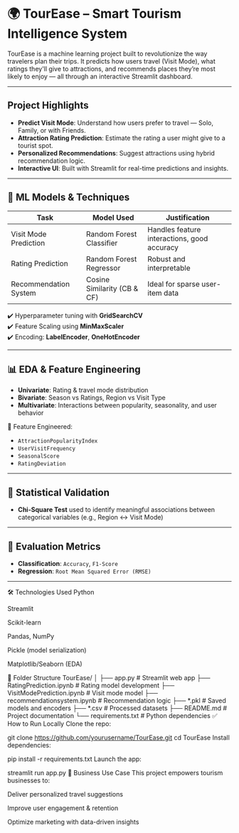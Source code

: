 # 🌍 TourEase – Smart Tourism Intelligence System

TourEase is a  machine learning project built to revolutionize the way travelers plan their trips. It predicts how users travel (Visit Mode), what ratings they'll give to attractions, and recommends places they’re most likely to enjoy — all through an interactive Streamlit dashboard.

---

##  Project Highlights

-  **Predict Visit Mode**: Understand how users prefer to travel — Solo, Family, or with Friends.
-  **Attraction Rating Prediction**: Estimate the rating a user might give to a tourist spot.
-  **Personalized Recommendations**: Suggest attractions using hybrid recommendation logic.
-  **Interactive UI**: Built with Streamlit for real-time predictions and insights.

---

## 🧠 ML Models & Techniques

| Task                  | Model Used               | Justification                                     |
|-----------------------|--------------------------|--------------------------------------------------|
| Visit Mode Prediction | Random Forest Classifier | Handles feature interactions, good accuracy      |
| Rating Prediction     | Random Forest Regressor  | Robust and interpretable                         |
| Recommendation System| Cosine Similarity (CB & CF)| Ideal for sparse user-item data                 |

✔️ Hyperparameter tuning with **GridSearchCV**  
✔️ Feature Scaling using **MinMaxScaler**  
✔️ Encoding: **LabelEncoder**, **OneHotEncoder**

---

## 📊 EDA & Feature Engineering

- **Univariate**: Rating & travel mode distribution
- **Bivariate**: Season vs Ratings, Region vs Visit Type
- **Multivariate**: Interactions between popularity, seasonality, and user behavior

🔧 Feature Engineered:
- `AttractionPopularityIndex`
- `UserVisitFrequency`
- `SeasonalScore`
- `RatingDeviation`

---

## 🧪 Statistical Validation

- **Chi-Square Test** used to identify meaningful associations between categorical variables (e.g., Region ↔ Visit Mode)

---

## 📏 Evaluation Metrics

- **Classification**: `Accuracy`, `F1-Score`
- **Regression**: `Root Mean Squared Error (RMSE)`

---

🛠️ Technologies Used
Python

Streamlit

Scikit-learn

Pandas, NumPy

Pickle (model serialization)

Matplotlib/Seaborn (EDA)

📁 Folder Structure
TourEase/
│
├── app.py                      # Streamlit web app
├── RatingPrediction.ipynb      # Rating model development
├── VisitModePrediction.ipynb   # Visit mode model
├── recommendationsystem.ipynb  # Recommendation logic
├── *.pkl                       # Saved models and encoders
├── *.csv                       # Processed datasets
├── README.md                   # Project documentation
└── requirements.txt            # Python dependencies
✅ How to Run Locally
Clone the repo:


git clone https://github.com/yourusername/TourEase.git
cd TourEase
Install dependencies:


pip install -r requirements.txt
Launch the app:


streamlit run app.py
💼 Business Use Case
This project empowers tourism businesses to:

Deliver personalized travel suggestions

Improve user engagement & retention

Optimize marketing with data-driven insights

